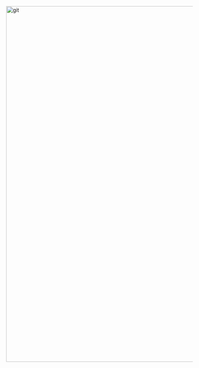 <img width="959" alt="git" src="https://github.com/Soyagvs/card-commponent/assets/110870206/35b8956d-8d5c-4601-8045-77c619156379">
